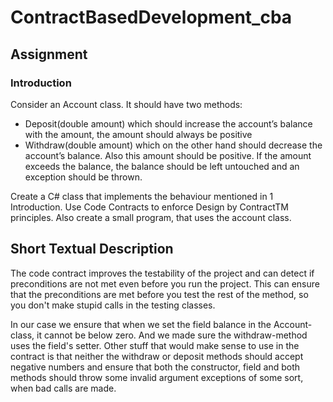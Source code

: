 # ContractBasedDevelopment_cba

## Assignment

### Introduction
Consider an Account class. It should have two methods:
- Deposit(double amount) which should increase the account’s balance with
the amount, the amount should always be positive
- Withdraw(double amount) which on the other hand should decrease the
account’s balance. Also this amount should be positive. If the amount
exceeds the balance, the balance should be left untouched and an exception
should be thrown.

Create a C# class that implements the behaviour mentioned in 1 Introduction.
Use Code Contracts to enforce Design by ContractTM principles. Also create a
small program, that uses the account class.

## Short Textual Description

The code contract improves the testability of the project and can detect if 
preconditions are not met even before you run the project. This can ensure that
the preconditions are met before you test the rest of the method, so you 
don't make stupid calls in the testing classes.

In our case we ensure that when we set the field balance in the Account-class, 
it cannot be below zero. And we made sure the withdraw-method uses the field's setter. 
Other stuff that would make sense to use in the contract is that neither the withdraw 
or deposit methods should accept negative numbers and ensure that both the constructor,
field and both methods should throw some invalid argument exceptions of some
sort, when bad calls are made.
